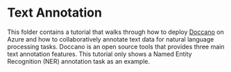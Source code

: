 # Text Annotation

This folder contains a tutorial that walks through how to deploy [Doccano](https://github.com/chakki-works/doccano) on Azure and how to collaboratively annotate text data for natural language processing tasks. Doccano is an open source tools that provides three main text annotation features. This tutorial only shows a Named Entity Recognition (NER) annotation task as an example.

